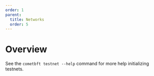 ```yaml
---
order: 1
parent:
  title: Networks
  order: 5
---
```


# Overview

See the `cometbft testnet --help` command for more help initializing testnets.
